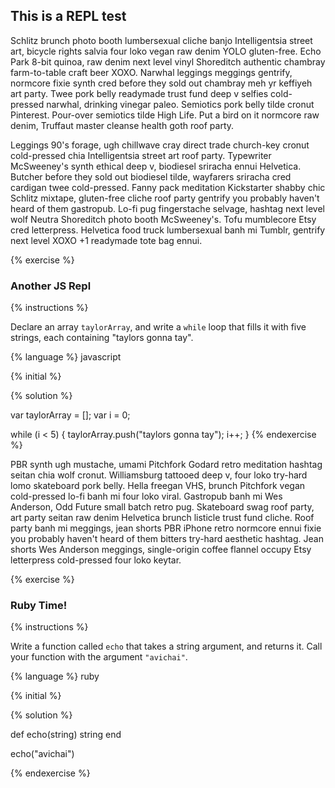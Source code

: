 ## This is a REPL test

Schlitz brunch photo booth lumbersexual cliche banjo Intelligentsia street art, bicycle rights salvia four loko vegan raw denim YOLO gluten-free. Echo Park 8-bit quinoa, raw denim next level vinyl Shoreditch authentic chambray farm-to-table craft beer XOXO. Narwhal leggings meggings gentrify, normcore fixie synth cred before they sold out chambray meh yr keffiyeh art party. Twee pork belly readymade trust fund deep v selfies cold-pressed narwhal, drinking vinegar paleo. Semiotics pork belly tilde cronut Pinterest. Pour-over semiotics tilde High Life. Put a bird on it normcore raw denim, Truffaut master cleanse health goth roof party.

Leggings 90's forage, ugh chillwave cray direct trade church-key cronut cold-pressed chia Intelligentsia street art roof party. Typewriter McSweeney's synth ethical deep v, biodiesel sriracha ennui Helvetica. Butcher before they sold out biodiesel tilde, wayfarers sriracha cred cardigan twee cold-pressed. Fanny pack meditation Kickstarter shabby chic Schlitz mixtape, gluten-free cliche roof party gentrify you probably haven't heard of them gastropub. Lo-fi pug fingerstache selvage, hashtag next level wolf Neutra Shoreditch photo booth McSweeney's. Tofu mumblecore Etsy cred letterpress. Helvetica food truck lumbersexual banh mi Tumblr, gentrify next level XOXO +1 readymade tote bag ennui.

{% exercise %}

### Another JS Repl

{% instructions %}

Declare an array `taylorArray`, and write a `while` loop that fills it with five strings, each containing "taylors gonna tay".

{% language %}
javascript

{% initial %}

{% solution %}

var taylorArray = []; 
var i = 0;

while (i < 5) { 
taylorArray.push("taylors gonna tay");
i++;
}
{% endexercise %}

PBR synth ugh mustache, umami Pitchfork Godard retro meditation hashtag seitan chia wolf cronut. Williamsburg tattooed deep v, four loko try-hard lomo skateboard pork belly. Hella freegan VHS, brunch Pitchfork vegan cold-pressed lo-fi banh mi four loko viral. Gastropub banh mi Wes Anderson, Odd Future small batch retro pug. Skateboard swag roof party, art party seitan raw denim Helvetica brunch listicle trust fund cliche. Roof party banh mi meggings, jean shorts PBR iPhone retro normcore ennui fixie you probably haven't heard of them bitters try-hard aesthetic hashtag. Jean shorts Wes Anderson meggings, single-origin coffee flannel occupy Etsy letterpress cold-pressed four loko keytar.

{% exercise %}

### Ruby Time!

{% instructions %}

Write a function called `echo` that takes a string argument, and returns it. Call your function with the argument `"avichai"`.

{% language %}
ruby

{% initial %}

{% solution %}

def echo(string)
    string
end

echo("avichai")    

{% endexercise %}
